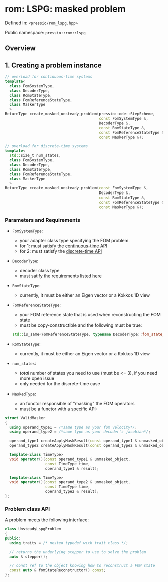 
# rom: LSPG: masked problem

Defined in: `<pressio/rom_lspg.hpp>`

Public namespace: `pressio::rom::lspg`

## Overview


## 1. Creating a problem instance

```cpp
// overload for continuous-time systems
template<
  class FomSystemType,
  class DecoderType,
  class RomStateType,															  (1)
  class FomReferenceStateType,
  class MaskerType
  >
ReturnType create_masked_unsteady_problem(pressio::ode::StepScheme,
										  const FomSystemType &,
										  DecoderType &,
										  const RomStateType &,
										  const FomReferenceStateType &,
										  const MaskerType &);

// overload for discrete-time systems
template<
  std::size_t num_states,
  class FomSystemType,
  class DecoderType,
  class RomStateType,															  (2)
  class FomReferenceStateType,
  class MaskerType
  >
ReturnType create_masked_unsteady_problem(const FomSystemType &,
										  DecoderType &,
										  const RomStateType &,
										  const FomReferenceStateType &,
										  const MaskerType &);
```

### Parameters and Requirements

- `FomSystemType`:
  - your adapter class type specifying the FOM problem. <br/>
  - for 1: must satisfy the [continuous-time API](./md_pages_components_rom_fom_apis.html)
  - for 2: must satisfy the [discrete-time API](./md_pages_components_rom_fom_apis.html)

- `DecoderType`:
  - decoder class type
  - must satify the requirements listed [here](md_pages_components_rom_decoder.html)

- `RomStateType`:
  - currently, it must be either an Eigen vector or a Kokkos 1D view

- `FomReferenceStateType`:
  - your FOM reference state that is used when reconstructing the FOM state
  - must be copy-constructible and the following must be true:<br/>
  ```cpp
  std::is_same<FomReferenceStateType, typename DecoderType::fom_state_type>::value == true
  ```

- `RomStateType`:
  - currently, it must be either an Eigen vector or a Kokkos 1D view

- `num_states`:
  - *total* number of states you need to use (must be <= 3), if you need more open issue
  - only needed for the discrete-time case

- `MaskedType`:
  - an functor responsible of "masking" the FOM operators
  - must be a functor with a specific API:

```cpp
struct ValidMasker
{
  using operand_type1 = /*same type as your fom velocity*/;
  using operand_type2 = /*same type as your decoder's jacobian*/;

  operand_type1 createApplyMaskResult(const operand_type1 & unmasked_object);
  operand_type2 createApplyMaskResult(const operand_type2 & unmasked_object);

  template<class TimeType>
  void operator()(const operand_type1 & unmasked_object,
                  const TimeType time,
				  operand_type1 & result);

  template<class TimeType>
  void operator()(const operand_type2 & unmasked_object,
                  const TimeType time,
				  operand_type2 & result);
};
```



### Problem class API

A problem meets the following interface:

```cpp
class UnsteadyLspgProblem
{
public:
  using traits = /* nested typedef with trait class */;

  // returns the underlying stepper to use to solve the problem
  auto & stepper();

  // const ref to the object knowing how to reconstruct a FOM state
  const auto & fomStateReconstructor() const;
};
```
